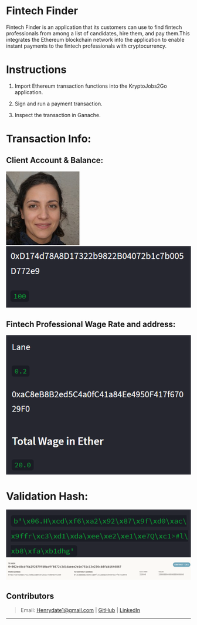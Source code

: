 # Fintech Finder
Fintech Finder is an application that its customers can use to find fintech professionals from among a list of candidates, hire them, and pay them.This integrates the Ethereum blockchain network into the application to enable instant payments to the fintech professionals with cryptocurrency.

# Instructions
   1. Import Ethereum transaction functions into the KryptoJobs2Go application.
   
   2. Sign and run a payment transaction.

   3. Inspect the transaction in Ganache.

# Transaction Info:

## Client Account & Balance:

![Image](lane.png)
![Image](sender_details.png)

## Fintech Professional Wage Rate and address:

![Image](Candidate_address_wage.png)

# Validation Hash:

![Image](Validated.png)
![Image](transaction.png)

## Contributors
> Email: Henrydate1@gmail.com |
> [GitHub](https://github.com/henrydate) |
> [LinkedIn](https://www.linkedin.com/in/henry-date-9356351a4/)

---
